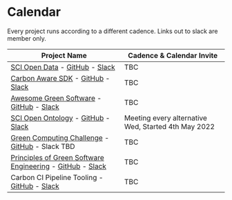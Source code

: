 # Calendar
Every project runs according to a different cadence. Links out to slack are member only.

| Project Name                             | Cadence & Calendar Invite |
|------------------------------------------|---------|
| [SCI Open Data](https://greensoftware.foundation/projects/sci-open-data) - [GitHub](https://github.com/Green-Software-Foundation/sci-data) - [Slack](https://greensoftwarefdn.slack.com/archives/C02LW83D5CJ) | TBC     |
| [Carbon Aware SDK](https://greensoftware.foundation/projects/carbon-aware-sdk) - [GitHub](https://github.com/Green-Software-Foundation/carbon-aware-sdk) - [Slack](https://greensoftwarefdn.slack.com/archives/C02JRAV4QEP) | TBC     |
| [Awesome Green Software](https://greensoftware.foundation/projects/awesome-green-software) - [GitHub](https://github.com/Green-Software-Foundation/awesome-green-software) - [Slack](https://greensoftwarefdn.slack.com/archives/C02LHAW0KKQ) | TBC     |
| [SCI Open Ontology](https://greensoftware.foundation/projects/sci-open-ontology) - [GitHub](https://github.com/Green-Software-Foundation/SCI_open_ontology) - [Slack](https://greensoftwarefdn.slack.com/archives/C02T3NU896X) | Meeting every alternative Wed, Started 4th May 2022    |
| [Green Computing Challenge](https://greensoftware.foundation/projects/the-green-computing-grand-challenge-gc2) - [GitHub](https://github.com/Green-Software-Foundation/green-computing-grand-challenge) - Slack TBD | TBC     |
| [Principles of Green Software Engineering](https://greensoftware.foundation/projects/principles-of-green-software-engineering) - [GitHub](https://github.com/Green-Software-Foundation/green-software-principles) - [Slack](https://greensoftwarefdn.slack.com/archives/C036PLLATHC) | TBC     |
| Carbon CI Pipeline Tooling - [GitHub](https://github.com/Green-Software-Foundation/Carbon_CI_Pipeline_Tooling) - [Slack](https://greensoftwarefdn.slack.com/archives/C038YRLD2NN) | TBC     |

